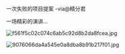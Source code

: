 
一次失败的项目提案 -via@精分君

一场精彩的演讲...

![f561f5c02c074c6ab5c92d8b2da8fcea.jpg](https://wxlzmt.github.io/cdn1/ext/qw/groups/30055/f561f5c02c074c6ab5c92d8b2da8fcea.jpg)

![9076066da4a545e0a8dba8b91b217f01.jpg](https://wxlzmt.github.io/cdn1/ext/qw/groups/30055/9076066da4a545e0a8dba8b91b217f01.jpg)
